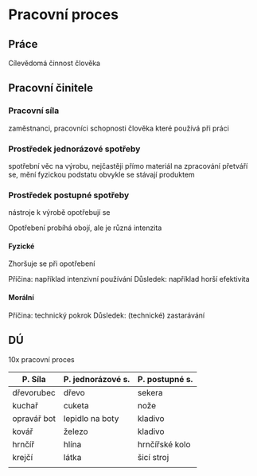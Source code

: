 # Pracovní proces
## Práce
Cílevědomá činnost člověka
## Pracovní činitele
### Pracovní síla
zaměstnanci, pracovníci
schopnosti člověka které používá při práci
### Prostředek jednorázové spotřeby
spotřební věc na výrobu, nejčastěji přímo materiál na zpracování
přetváří se, mění fyzickou podstatu
obvykle se stávají produktem
### Prostředek postupné spotřeby
nástroje k výrobě
opotřebují se

Opotřebení probíhá obojí, ale je různá intenzita
#### Fyzické 
Zhoršuje se při opotřebení

Příčina: například intenzivní používání
Důsledek: například horší efektivita
#### Morální
Příčina: technický pokrok
Důsledek: (technické) zastarávání


## DÚ
10x pracovní proces

| P. Síla     | P. jednorázové s. | P. postupné s. |
| ----------- | ----------------- | -------------- |
| dřevorubec  | dřevo             | sekera         |
| kuchař      | cuketa            | nože           |
| opravář bot | lepidlo na boty   | kladivo        |
| kovář       | železo            | kladivo        |
| hrnčíř      | hlína             | hrnčířské kolo |
| krejčí      | látka             | šicí stroj     |
|             |                   |                |
